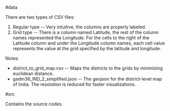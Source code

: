 #data

There are two types of CSV files:

1. Regular type -- Very intuitive, the columns are properly labeled.
2. Grid type -- There is a column named Latitude, the rest of the column names represented the Longitude. For the cells to the right of the Latitude column and under the Longitude column names, each cell value represents the value at the grid specified by the latitude and longitude.

Notes:
* district_to_grid_map.csv -- Maps the districts to the grids by minimizing euclidean distance.
* gadm36_IND_2_simplified.json -- The geojson for the district-level map of India. The resolution is reduced for faster visualizations.

#src

Contains the source codes.
